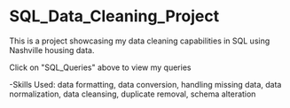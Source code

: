 # SQL_Data_Cleaning_Project
This is a project showcasing my data cleaning capabilities in SQL
using Nashville housing data.

Click on "SQL_Queries" above to view my queries

-Skills Used:
data formatting, data conversion, handling missing data, data normalization, data cleansing, duplicate removal, schema alteration
